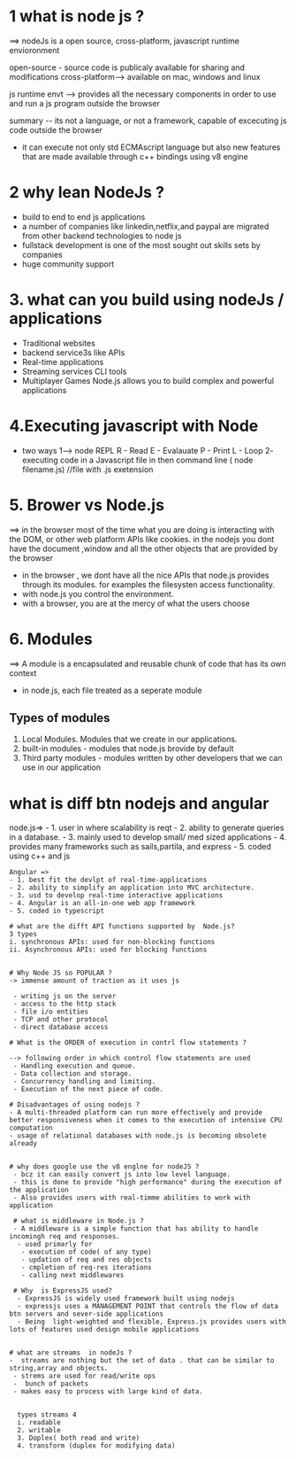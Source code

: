 # 1 what is node js ?
  ==> nodeJs is a open source, cross-platform, javascript runtime envioronment

  open-source - source code is publicaly available for sharing and modifications
  cross-platform--> available on mac, windows and linux

  js runtime envt -->
  provides all the necessary components in order to use and run a js program outside the browser


summary -- its not a language, or not a framework,
capable of excecuting js code outside the browser
- it can execute not only std ECMAscript language but also new features that are made available through c++ bindings using v8 engine


# 2 why lean NodeJs ?

  - build to end to end js applications
  - a number of companies like linkedin,netflix,and paypal are migrated from other backend technologies to node js
  - fullstack development is one of the  most sought out skills sets by companies
  - huge community support

   

# 3. what can you build using nodeJs /  applications

   - Traditional websites
   - backend service3s like APIs
   -  Real-time applications
   - Streaming services CLI tools
   -  Multiplayer Games
   Node.js allows you to build complex and powerful applications
    
# 4.Executing javascript with Node
   - two ways
  1-->   node REPL
   R - Read
   E - Evalauate
   P - Print
   L - Loop
   2- executing code in a Javascript file in then command line  ( node filename.js) //file with .js exetension



# 5. Brower vs Node.js
 ==> in the browser most of the time what you are doing is interacting with the DOM, or other web platform APIs like cookies. in the nodejs you dont have the document ,window and all the other objects that are provided by the browser

 - in the browser , we dont have all the nice APIs that node.js provides through its modules. for examples the filesysten access functionality.
 - with node.js you control the environment.
 - with a browser, you are at the mercy of what the users choose

# 6. Modules

 ==> A module is a encapsulated and reusable chunk of code that has its own context
  - in node.js, each file treated as a seperate module
   
   Types of modules
   ----------------
   1. Local Modules.  Modules that we create in our applications.
   2. built-in modules - modules that node.js brovide by default
   3. Third party modules - modules written by other developers that we can use in our application







   <!-- node -->
   # what is diff btn nodejs and angular
   node.js=>
    - 1. user in where scalability is reqt 
    - 2. ability to generate queries in a database.
    - 3. mainly used to develop small/ med sized applications
    - 4. provides many frameworks such as sails,partila, and express
    - 5. coded using c++ and js

    Angular =>
    - 1. best fit the devlpt of real-time-applications
    - 2. ability to simplify an application into MVC architecture.
    - 3. usd to develop real-time interactive applications
    - 4. Angular is an all-in-one web app framework
    - 5. coded in typescript

    # what are the difft API functions supported by  Node.js?
    3 types 
    i. synchronous APIs: used for non-blocking functions
    ii. Asynchronous APIs: used for blocking functions


    # Why Node JS so POPULAR ?
    -> immense amount of traction as it uses js

     - writing js on the server
     - access to the http stack
     - file i/o entities
     - TCP and other protocol
     - direct database access

    # What is the ORDER of execution in contrl flow statements ?

    --> following order in which control flow statements are used
     - Handling execution and queue.
     - Data collection and storage.
     - Concurrency handling and limiting.
     - Execution of the next piece of code. 

    # Disadvantages of using nodejs ?
    - A multi-threaded platform can run more effectively and provide better responsiveness when it comes to the execution of intensive CPU computation
    - usage of relational databases with node.js is becoming obsolete already


    # why does google use the v8 englne for nodeJS ?
     - bcz it can easily convert js into low level language.
     - this is done to provide "high performance" during the execution of the application
     - Also provides users with real-timme abilities to work with application

     # what is middleware in Node.js ?
     - A middleware is a simple function that has ability to handle incomingh req and responses.
      - used primarly for
       - execution of code( of any type)
       - updation of req and res objects
       - cmpletion of req-res iterations
       - calling next middlewares

     # Why  is ExpressJS used?
      - ExpressJS is widely used framework built using nodejs
      - expressjs uses a MANAGEMENT POINT that controls the flow of data btn servers and sever-side applications 
      - Being  light-weighted and flexible, Express.js provides users with lots of features used design mobile applications


    # what are streams  in nodeJs ?
    -  streams are nothing but the set of data . that can be similar to string,array and objects.
     - strems are used for read/write ops 
     -  bunch of packets
     - makes easy to process with large kind of data.


      types streams 4
      i. readable 
      2. writable
      3. Doplex( both read and write)
      4. transform (duplex for modifying data)


    